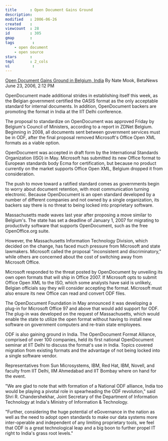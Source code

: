 ```yaml
---
title      : Open Document Gains Ground
description: 
modified   : 2006-06-26
created    : 
viewcount  : 28
id         : 305
gmap       : 
tags        :
    - open document
    - open source
stars      : 
tmpl       : 2_cols
ui			: 
---
```


[Open Document Gains Ground in Belgium, India](http://www.betanews.com/article/Open_Document_Gains_Ground_in_Belgium_India/1151086332)
By Nate Mook, BetaNews
June 23, 2006, 2:12 PM

OpenDocument made additional strides in establishing itself this week, as the Belgian government certified the OASIS format as the only acceptable standard for internal documents. In addition, OpenDocument backers are promoting the format in India at the IIT Delhi conference.

The proposal to standardize on OpenDocument was approved Friday by Belgium's Council of Ministers, according to a report in ZDNet Belgium. Beginning in 2008, all documents sent between government services must be in ODF, after the final proposal removed Microsoft's Office Open XML formats as a viable option.

OpenDocument was accepted in draft form by the International Standards Organization (ISO) in May. Microsoft has submitted its new Office format to European standards body Ecma for certification, but because no product currently on the market supports Office Open XML, Belgium dropped it from consideration.

The push to move toward a ratified standard comes as governments begin to worry about document retention, with most communication turning electronic. Because OpenDocument is an open standard developed by a number of different companies and not owned by a single organization, its backers say there is no threat to being locked into proprietary software.

Massachusetts made waves last year after proposing a move similar to Belgium's. The state has set a deadline of January 1, 2007 for migrating to productivity software that supports OpenDocument, such as the free OpenOffice.org suite.

However, the Massachusetts Information Technology Division, which decided on the change, has faced much pressure from Microsoft and state lawmakers. Microsoft called the proposal "inconsistent and discriminatory," while others are concerned about the cost of switching away from Microsoft Office.

Microsoft responded to the threat posted by OpenDocument by unveiling its own open formats that will ship in Office 2007. If Microsoft opts to submit Office Open XML to the ISO, which some analysts have said is unlikely, Belgian officials say they will consider accepting the format. Microsoft must also ensure its new Office can read and convert ODF files.

The OpenDocument Foundation in May announced it was developing a plug-in for Microsoft Office 97 and above that would add support for ODF. The plug-in was developed on the request of Massachusetts, which would enable the state to utilize the open format without having to install new software on government computers and re-train state employees.

ODF is also gaining ground in India. The OpenDocument Format Alliance, comprised of over 100 companies, held its first national OpenDocument seminar at IIT Delhi to discuss the format's use in India. Topics covered migration from existing formats and the advantage of not being locked into a single software vendor.

Representatives from Sun Microsystems, IBM, Red Hat, IBM, Novell, and faculty from IIT Delhi, IIM Ahmedabad and IIT Bombay where on hand for the event.

"We are glad to note that with formation of a National ODF alliance, India too would be playing a pivotal role in spearheading the ODF revolution," said Shri R. Chandershekhar, Joint Secretary of the Department of Information Technology at India's Ministry of Information & Technology.

"Further, considering the huge potential of eGovernance in the nation as well as the need to adopt open standards to make our data systems more inter-operable and independent of any limiting proprietary tools, we feel that ODF is a great technological leap and a big boon to further propel IT right to India's grass root levels."

